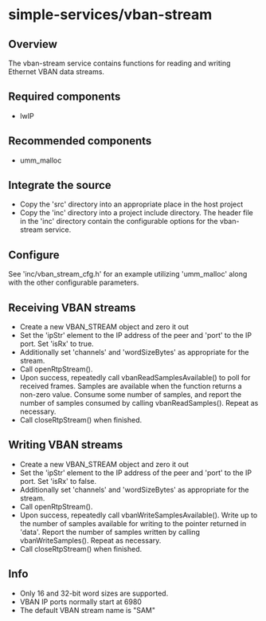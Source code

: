 # simple-services/vban-stream

## Overview

The vban-stream service contains functions for reading and writing
Ethernet VBAN data streams.

## Required components

- lwIP

## Recommended components

- umm_malloc

## Integrate the source

- Copy the 'src' directory into an appropriate place in the host project
- Copy the 'inc' directory into a project include directory.  The header
  file in the 'inc' directory contain the configurable options for the
  vban-stream service.

## Configure

See 'inc/vban_stream_cfg.h' for an example utilizing 'umm_malloc' along with
the other configurable parameters.

## Receiving VBAN streams

- Create a new VBAN_STREAM object and zero it out
- Set the 'ipStr' element to the IP address of the peer and 'port' to the
  IP port.  Set 'isRx' to true.
- Additionally set 'channels' and 'wordSizeBytes' as appropriate for the
  stream.
- Call openRtpStream().
- Upon success, repeatedly call vbanReadSamplesAvailable() to poll for
  received frames.  Samples are available when the function returns a
  non-zero value.  Consume some number of samples, and report the number
  of samples consumed by calling vbanReadSamples(). Repeat as necessary.
- Call closeRtpStream() when finished.

## Writing VBAN streams

- Create a new VBAN_STREAM object and zero it out
- Set the 'ipStr' element to the IP address of the peer and 'port' to the
  IP port.  Set 'isRx' to false.
- Additionally set 'channels' and 'wordSizeBytes' as appropriate for the
  stream.
- Call openRtpStream().
- Upon success, repeatedly call vbanWriteSamplesAvailable().  Write up to the
  number of samples available for writing to the pointer returned in 'data'.
  Report the number of samples written by calling vbanWriteSamples(). Repeat
  as necessary.
- Call closeRtpStream() when finished.

## Info

- Only 16 and 32-bit word sizes are supported.
- VBAN IP ports normally start at 6980
- The default VBAN stream name is "SAM"

